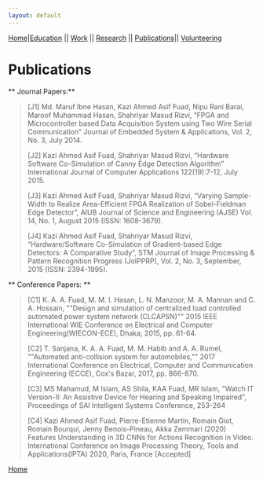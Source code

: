 ```yaml
---
layout: default
---
```


[Home](./)|[Education](./education.html) || [Work](./experience.html) || [Research](./projects.html) || [Publications](./publications.html)|| [Volunteering](./volunteering.html)

# Publications

** Journal Papers:**

> [J1] Md. Maruf Ibne Hasan, Kazi Ahmed Asif Fuad, Nipu Rani Barai, Maroof Muhammad Hasan, Shahriyar Masud Rizvi, “FPGA and Microcontroller based Data Acquisition System using Two Wire Serial Communication” Journal of Embedded System & Applications, Vol. 2, No. 3, July 2014. 
>
> [J2] Kazi Ahmed Asif Fuad, Shahriyar Masud Rizvi, “Hardware Software Co-Simulation of Canny Edge Detection Algorithm” International Journal of Computer Applications 122(19):7-12, July 2015. 
>
> [J3] Kazi Ahmed Asif Fuad, Shahriyar Masud Rizvi, “Varying Sample-Width to Realize Area-Efficient FPGA Realization of Sobel-Fieldman Edge Detector”, AIUB Journal of Science and Engineering (AJSE) Vol. 14, No. 1, August 2015 (ISSN: 1608-3679). 
>
> [J4] Kazi Ahmed Asif Fuad, Shahriyar Masud Rizvi, “Hardware/Software Co-Simulation of Gradient-based Edge Detectors: A Comparative Study”, STM Journal of Image Processing & Pattern Recognition Progress (JoIPPRP), Vol. 2, No. 3, September, 2015 (ISSN: 2394-1995). 

** Conference Papers: **
 
> [C1] K. A. A. Fuad, M. M. I. Hasan, L. N. Manzoor, M. A. Mannan and C. A. Hossain, ""Design and simulation of centralized load controlled automated power system network (CLCAPSN)"" 2015 IEEE International WIE Conference on Electrical and Computer Engineering(WIECON-ECE), Dhaka, 2015, pp. 61-64. 
>
> [C2] T. Sanjana, K. A. A. Fuad, M. M. Habib and A. A. Rumel, ""Automated anti-collision system for automobiles,"" 2017 International Conference on Electrical, Computer and Communication Engineering (ECCE), Cox's Bazar, 2017, pp. 866-870. 
>
> [C3] MS Mahamud, M Islam, AS Shila, KAA Fuad, MR Islam, "Watch IT Version-II: An Assistive Device for Hearing and Speaking Impaired", Proceedings of SAI Intelligent Systems Conference, 253-264
>
> [C4] Kazi Ahmed Asif Fuad, Pierre-Etienne Martin, Romain Giot, Romain Bourqui, Jenny Benois-Pineau, Akka Zemmari (2020) Features Understanding in 3D CNNs for Actions Recognition in Video. International Conference on Image Processing Theory, Tools and Applications(IPTA) 2020, Paris, France [Accepted]

[Home](./)
